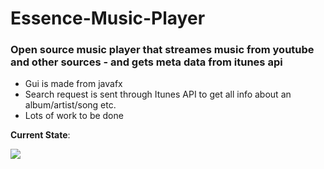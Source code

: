 # Essence-Music-Player

### Open source music player that streames music from youtube and other sources - and gets meta data from itunes api

- Gui is made from javafx
- Search request is sent through Itunes API to get all info about an album/artist/song etc.
- Lots of work to be done 

**Current State**:

<img src="https://i.imgur.com/sjfi2e6.png"/>
